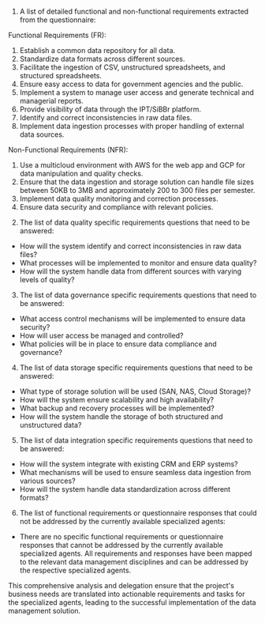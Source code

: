 1) A list of detailed functional and non-functional requirements extracted from the questionnaire:

Functional Requirements (FR):
1. Establish a common data repository for all data.
2. Standardize data formats across different sources.
3. Facilitate the ingestion of CSV, unstructured spreadsheets, and structured spreadsheets.
4. Ensure easy access to data for government agencies and the public.
5. Implement a system to manage user access and generate technical and managerial reports.
6. Provide visibility of data through the IPT/SiBBr platform.
7. Identify and correct inconsistencies in raw data files.
8. Implement data ingestion processes with proper handling of external data sources.

Non-Functional Requirements (NFR):
1. Use a multicloud environment with AWS for the web app and GCP for data manipulation and quality checks.
2. Ensure that the data ingestion and storage solution can handle file sizes between 50KB to 3MB and approximately 200 to 300 files per semester.
3. Implement data quality monitoring and correction processes.
4. Ensure data security and compliance with relevant policies.

2) The list of data quality specific requirements questions that need to be answered:

- How will the system identify and correct inconsistencies in raw data files?
- What processes will be implemented to monitor and ensure data quality?
- How will the system handle data from different sources with varying levels of quality?

3) The list of data governance specific requirements questions that need to be answered:

- What access control mechanisms will be implemented to ensure data security?
- How will user access be managed and controlled?
- What policies will be in place to ensure data compliance and governance?

4) The list of data storage specific requirements questions that need to be answered:

- What type of storage solution will be used (SAN, NAS, Cloud Storage)?
- How will the system ensure scalability and high availability?
- What backup and recovery processes will be implemented?
- How will the system handle the storage of both structured and unstructured data?

5) The list of data integration specific requirements questions that need to be answered:

- How will the system integrate with existing CRM and ERP systems?
- What mechanisms will be used to ensure seamless data ingestion from various sources?
- How will the system handle data standardization across different formats?

6) The list of functional requirements or questionnaire responses that could not be addressed by the currently available specialized agents:

- There are no specific functional requirements or questionnaire responses that cannot be addressed by the currently available specialized agents. All requirements and responses have been mapped to the relevant data management disciplines and can be addressed by the respective specialized agents.

This comprehensive analysis and delegation ensure that the project's business needs are translated into actionable requirements and tasks for the specialized agents, leading to the successful implementation of the data management solution.